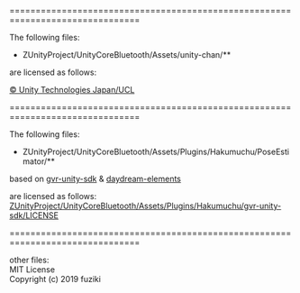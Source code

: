 ===============================================================================

The following files:
- ZUnityProject/UnityCoreBluetooth/Assets/unity-chan/**

are licensed as follows:

[© Unity Technologies Japan/UCL](http://unity-chan.com/contents/license_jp/)

===============================================================================

The following files:
- ZUnityProject/UnityCoreBluetooth/Assets/Plugins/Hakumuchu/PoseEstimator/**

based on [gvr-unity-sdk](https://github.com/googlevr/gvr-unity-sdk) & [daydream-elements](https://github.com/googlevr/daydream-elements)

are licensed as follows:
[ZUnityProject/UnityCoreBluetooth/Assets/Plugins/Hakumuchu/gvr-unity-sdk/LICENSE](ZUnityProject/UnityCoreBluetooth/Assets/Plugins/Hakumuchu/gvr-unity-sdk/LICENSE)

===============================================================================

other files:  
MIT License  
Copyright (c) 2019 fuziki  
